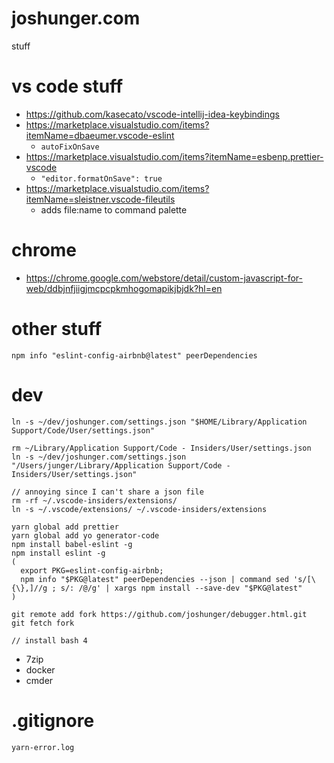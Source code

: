 # joshunger.com
stuff

# vs code stuff
- https://github.com/kasecato/vscode-intellij-idea-keybindings
- https://marketplace.visualstudio.com/items?itemName=dbaeumer.vscode-eslint
  - `autoFixOnSave`
- https://marketplace.visualstudio.com/items?itemName=esbenp.prettier-vscode
  - `"editor.formatOnSave": true`
- https://marketplace.visualstudio.com/items?itemName=sleistner.vscode-fileutils
  - adds file:name to command palette

# chrome
- https://chrome.google.com/webstore/detail/custom-javascript-for-web/ddbjnfjiigjmcpcpkmhogomapikjbjdk?hl=en

# other stuff
```
npm info "eslint-config-airbnb@latest" peerDependencies
```

# dev
```
ln -s ~/dev/joshunger.com/settings.json "$HOME/Library/Application Support/Code/User/settings.json"

rm ~/Library/Application Support/Code - Insiders/User/settings.json
ln -s ~/dev/joshunger.com/settings.json "/Users/junger/Library/Application Support/Code - Insiders/User/settings.json"

// annoying since I can't share a json file
rm -rf ~/.vscode-insiders/extensions/
ln -s ~/.vscode/extensions/ ~/.vscode-insiders/extensions

yarn global add prettier
yarn global add yo generator-code
npm install babel-eslint -g
npm install eslint -g
(
  export PKG=eslint-config-airbnb;
  npm info "$PKG@latest" peerDependencies --json | command sed 's/[\{\},]//g ; s/: /@/g' | xargs npm install --save-dev "$PKG@latest"
)

git remote add fork https://github.com/joshunger/debugger.html.git
git fetch fork

// install bash 4
```

- 7zip
- docker
- cmder

# .gitignore
```
yarn-error.log
```
